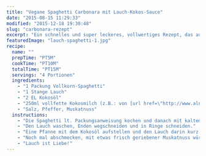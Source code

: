 ```yaml
---
title: "Vegane Spaghetti Carbonara mit Lauch-Kokos-Sauce"
date: "2015-08-15 11:29:33"
modified: "2015-12-18 19:30:48"
slug: "carbonara-rezept"
excerpt: "Ein schnelles und super leckeres, vollwertiges Rezept, das auch für Hobbyköche geeignet ist."
featuredImage: "lauch-spaghetti-1.jpg"
recipe:
  name: ""
  prepTime: "PT5M"
  cookTime: "PT10M"
  totalTime: "PT15M"
  servings: "4 Portionen"
  ingredients:
    - "1 Packung Vollkorn-Spaghetti"
    - "1 Stange Lauch"
    - "2 EL Kokosöl"
    - "250ml vollfette Kokosmilch (z.B.: von [url href=\"http://www.alnatura.de/de-de/alnatura-produkte/produktsuche/bio-kokosmilch-400ml\"]Alnatura[/url])"
    - "Salz, Pfeffer, Muskatnuss"
  instructions:
    - "Die Spaghetti lt. Packungsanweisung kochen und danach mit kaltem Wasser abschrecken."
    - "Den Lauch waschen, Enden wegschneiden und in Ringe schneiden."
    - "Eine Pfanne mit dem Kokosöl aufstellen und den Lauch darin kurz anbraten, mit der Kokosmilch ablöschen, salzen, pfeffern und für einige Minuten köcheln lassen bis der Lauch weich ist."
    - "Noch mal abschmecken, mit etwas frisch geriebener Muskatnuss würzen und mit den Spaghetti servieren."
    - "Lauch ist Liebe!"
---
```


